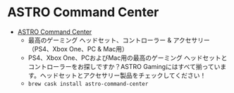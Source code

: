 # ASTRO Command Center
- [ASTRO Command Center](https://www.astrogaming.com/)
  -  最高のゲーミング ヘッドセット、コントローラー & アクセサリー（PS4、Xbox One、PC & Mac用）
  - PS4、Xbox One、PCおよびMac用の最高のゲーミング ヘッドセットとコントローラーをお探しですか？ASTRO Gamingにはすべて揃っています。ヘッドセットとアクセサリー製品をチェックしてください！
  - `brew cask install astro-command-center`
